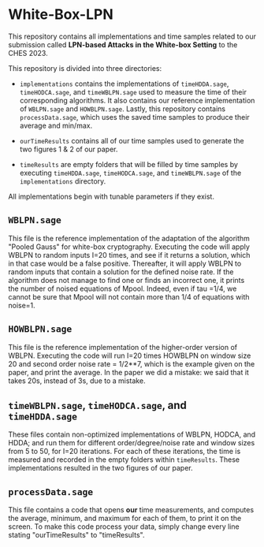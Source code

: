 White-Box-LPN
=============

This repository contains all implementations and time samples related to our submission called **LPN-based Attacks in the White-box Setting** to the CHES 2023.

This repository is divided into three directories:

* `implementations` contains the implementations of `timeHDDA.sage`, `timeHODCA.sage`, and `timeWBLPN.sage` used to measure the time of their corresponding algorithms. It also contains our reference implementation of `WBLPN.sage` and `HOWBLPN.sage`. Lastly, this repository contains `processData.sage`, which uses the saved time samples to produce their average and min/max.

* `ourTimeResults` contains all of our time samples used to generate the two figures 1 & 2 of our paper.

* `timeResults` are empty folders that will be filled by time samples by executing `timeHDDA.sage`, `timeHODCA.sage`, and `timeWBLPN.sage` of the `implementations` directory.

All implementations begin with tunable parameters if they exist.

`WBLPN.sage`
------------
This file is the reference implementation of the adaptation of the algorithm "Pooled Gauss" for white-box cryptography. Executing the code will apply WBLPN to random inputs I=20 times, and see if it returns a solution, which in that case would be a false positive. Thereafter, it will apply WBLPN to random inputs that contain a solution for the defined noise rate. If the algorithm does not manage to find one or finds an incorrect one, it prints the number of noised equations of Mpool. Indeed, even if tau =1/4, we cannot be sure that Mpool will not contain more than 1/4 of equations with noise=1.

`HOWBLPN.sage`
--------------
This file is the reference implementation of the higher-order version of WBLPN. Executing the code will run I=20 times HOWBLPN on window size 20 and second order noise rate = 1/2**7, which is the example given on the paper, and print the average. In the paper we did a mistake: we said that it takes 20s, instead of 3s, due to a mistake.

`timeWBLPN.sage`, `timeHODCA.sage`, and `timeHDDA.sage`
------------------------------------------------------
These files contain non-optimized implementations of WBLPN, HODCA, and HDDA; and run them for different order/degree/noise rate and window sizes from 5 to 50, for I=20 iterations. For each of these iterations, the time is measured and recorded in the empty folders within `timeResults`. These implementations resulted in the two figures of our paper.

`processData.sage`
------------------
This file contains a code that opens **our** time measurements, and computes the average, minimum, and maximum for each of them, to print it on the screen. To make this code process your data, simply change every line stating "ourTimeResults" to "timeResults".
